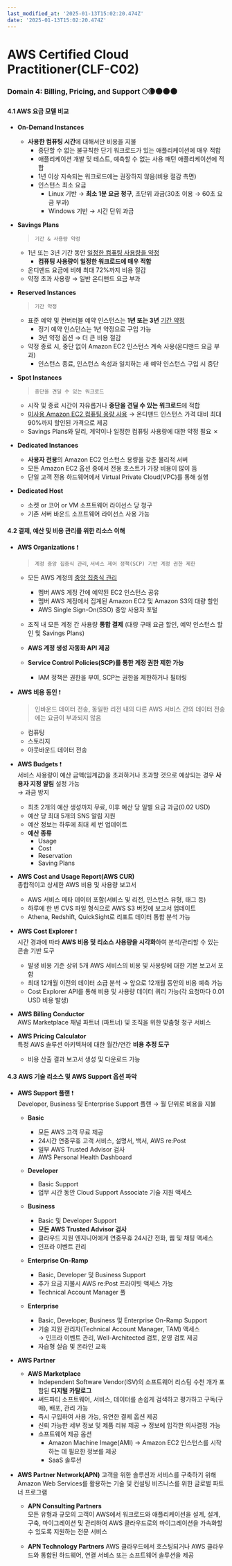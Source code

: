 ```yaml
---
last_modified_at: '2025-01-13T15:02:20.474Z'
date: '2025-01-13T15:02:20.474Z'
---
```

# AWS Certified Cloud Practitioner(CLF-C02) 
### Domain 4: Billing, Pricing, and Support 🌕🌘🌑🌑🌑
#### 4.1 AWS 요금 모델 비교
- **On-Demand Instances** 
    - **사용한 컴퓨팅 시간**에 대해서만 비용을 지불
        - 중단할 수 없는 불규칙한 단기 워크로드가 있는 애플리케이션에 매우 적합
        - 애플리케이션 개발 및 테스트, 예측할 수 없는 사용 패턴 애플리케이션에 적합
        - 1년 이상 지속되는 워크로드에는 권장하지 않음(비용 절감 측면)
        - 인스턴스 최소 요금
            - Linux 기반 → **최소 1분 요금 청구**, 초단위 과금(30초 이용 → 60초 요금 부과)
            - Windows 기반 → 시간 단위 과금 

- **Savings Plans** 
    > `기간 & 사용량 약정`

    - 1년 또는 3년 기간 동안 <u>일정한 컴퓨팅 사용량을 약정</u>
        - **컴퓨팅 사용량이 일정한 워크로드에 매우 적합**
    - 온디맨드 요금에 비해 최대 72%까지 비용 절감
    - 약정 초과 사용량 → 일반 온디맨드 요금 부과

- **Reserved Instances** 
    > `기간 약정`  

    - 표준 예약 및 컨버터블 예약 인스턴스는 **1년 또는 3년** <u>기간 약정</u>
        - 정기 예약 인스턴스는 1년 약정으로 구입 가능
        - 3년 약정 옵션 → 더 큰 비용 절감
    - 약정 종료 시, 중단 없이 Amazon EC2 인스턴스 계속 사용(온디맨드 요금 부과)
        - 인스턴스 종료, 인스턴스 속성과 일치하는 새 예약 인스턴스 구입 시 중단

- **Spot Instances**
    > `중단을 견딜 수 있는 워크로드`

    - 시작 및 종료 시간이 자유롭거나 **중단을 견딜 수 있는 워크로드**에 적합
    - <u>미사용 Amazon EC2 컴퓨팅 용량 사용</u> → 온디맨드 인스턴스 가격 대비 최대 90%까지 할인된 가격으로 제공
    - Savings Plans와 달리, 계약이나 일정한 컴퓨팅 사용량에 대한 약정 필요 ✗

- **Dedicated Instances**
    - **사용자 전용**의 Amazon EC2 인스턴스 용량을 갖춘 물리적 서버
    - 모든 Amazon EC2 옵션 중에서 전용 호스트가 가장 비용이 많이 듬
    - 단일 고객 전용 하드웨어에서 Virtual Private Cloud(VPC)를 통해 실행

- **Dedicated Host**
    - 소켓 or 코어 or VM 소프트웨어 라이선스 당 청구
    - 기존 서버 바운드 소프트웨어 라이선스 사용 가능

#### 4.2 결제, 예산 및 비용 관리를 위한 리소스 이해
- **AWS Organizations** ❗️  
    > `계정 중앙 집중식 관리`, `서비스 제어 정책(SCP) 기반 계정 권한 제한`
    
    - 모든 AWS 계정의 <u>중앙 집중식 관리</u> 
        - 멤버 AWS 계정 간에 예약된 EC2 인스턴스 공유 
        - 멤버 AWS 계정에서 집계된 Amazon EC2 및 Amazon S3의 대량 할인 
        - AWS Single Sign-On(SSO) 중앙 사용자 포털 

    - 조직 내 모든 계정 간 사용량 **통합 결제** (대량 구매 요금 할인, 예약 인스턴스 할인 및 Savings Plans)
    - **AWS 계정 생성 자동화 API 제공**
    - **Service Control Policies(SCP)를 통한 계정 권한 제한 가능**
        - IAM 정책은 권한을 부여, SCP는 권한을 제한하거나 필터링 

- **AWS 비용 동인** ❗️  
    > 인바운드 데이터 전송, 동일한 리전 내의 다른 AWS 서비스 간의 데이터 전송에는 요금이 부과되지 않음  

    - 컴퓨팅
    - 스토리지 
    - 아웃바운드 데이터 전송

- **AWS Budgets** ❗️  
    서비스 사용량이 예산 금액(임계값)을 초과하거나 초과할 것으로 예상되는 경우 **사용자 지정 알림** 설정 가능  
    → 과금 방지 

    - 최초 2개의 예산 생성까지 무료, 이후 예산 당 일별 요금 과금(0.02 USD)
    - 예산 당 최대 5개의 SNS 알림 지원 
    - 예산 정보는 하루에 최대 세 번 업데이트
    - **예산 종류** 
        - Usage
        - Cost
        - Reservation
        - Saving Plans

- **AWS Cost and Usage Report(AWS CUR)**  
    종합적이고 상세한 AWS 비용 및 사용량 보고서
    
    - AWS 서비스 메타 데이터 포함(서비스 및 리전, 인스턴스 유형, 태그 등)
    - 하루에 한 번 CVS 파일 형식으로 AWS S3 버킷에 보고서 업데이트 
    - Athena, Redshift, QuickSight로 리포트 데이터 통합 분석 가능 

- **AWS Cost Explorer** ❗️  
    시간 경과에 따라 **AWS 비용 및 리소스 사용량을 시각화**하여 분석/관리할 수 있는 콘솔 기반 도구

    - 발생 비용 기준 상위 5개 AWS 서비스의 비용 및 사용량에 대한 기본 보고서 포함
    - 최대 12개월 이전의 데이터 소급 분석 → 앞으로 12개월 동안의 비용 예측 가능 
    - Cost Explorer API를 통해 비용 및 사용량 데이터 쿼리 가능(각 요청마다 0.01 USD 비용 발생)

- **AWS Billing Conductor**  
    AWS Marketplace 채널 파트너 (파트너) 및 조직을 위한 맞춤형 청구 서비스

- **AWS Pricing Calculator**  
    특정 AWS 솔루션 아키텍처에 대한 월간/연간 **비용 추정 도구**  
    - 비용 산출 결과 보고서 생성 및 다운로드 가능 

#### 4.3 AWS 기술 리소스 및 AWS Support 옵션 파악
- **AWS Support 플랜** ❗️    
    Developer, Business 및 Enterprise Support 플랜 → 월 단위로 비용을 지불  

    - **Basic** 
        - 모든 AWS 고객 무료 제공
        - 24시간 연중무휴 고객 서비스, 설명서, 백서, AWS re:Post
        - 일부 AWS Trusted Advisor 검사
        - AWS Personal Health Dashboard

    - **Developer**
        - Basic Support
        - 업무 시간 동안 Cloud Support Associate 기술 지원 액세스 

    - **Business**
        - Basic 및 Developer Support
        - **모든 AWS Trusted Advisor 검사**
        - 클라우드 지원 엔지니어에게 연중무휴 24시간 전화, 웹 및 채팅 액세스
        - 인프라 이벤트 관리

    - **Enterprise On-Ramp**
        - Basic, Developer 및 Business Support
        - 추가 요금 지불시 AWS re:Post 프라이빗 액세스 가능 
        - Technical Account Manager 풀  
        
    - **Enterprise**
        - Basic, Developer, Business 및 Enterprise On-Ramp Support
        - 기술 지원 관리자(Technical Account Manager, TAM) 액세스  
            → 인프라 이벤트 관리, Well-Architected 검토, 운영 검토 제공 
        - 자습형 실습 및 온라인 교육 

- **AWS Partner**
    - **AWS Marketplace**      
        - Independent Software Vendor(ISV)의 소프트웨어 리스팅 수천 개가 포함된 **디지털 카탈로그**  
        - 써드파티 소프트웨어, 서비스, 데이터를 손쉽게 검색하고 평가하고 구독(구매), 배포, 관리 가능 
        - 즉시 구입하여 사용 가능, 유연한 결제 옵션 제공
        - 신뢰 가능한 세부 정보 및 제품 리뷰 제공 → 정보에 입각한 의사결정 가능 
        - 소프트웨어 제공 옵션 
            - Amazon Machine Image(AMI) → Amazon EC2 인스턴스를 시작하는 데 필요한 정보를 제공
            - SaaS 솔루션

- **AWS Partner Network(APN)**
    고객을 위한 솔루션과 서비스를 구축하기 위해 Amazon Web Services를 활용하는 기술 및 컨설팅 비즈니스를 위한 글로벌 파트너 프로그램

    - **APN Consulting Partners**  
        모든 유형과 규모의 고객이 AWS에서 워크로드와 애플리케이션을 설계, 설계, 구축, 마이그레이션 및 관리하여 AWS 클라우드로의 마이그레이션을 가속화할 수 있도록 지원하는 전문 서비스
        
    - **APN Technology Partners**
        AWS 클라우드에서 호스팅되거나 AWS 클라우드와 통합된 하드웨어, 연결 서비스 또는 소프트웨어 솔루션을 제공
